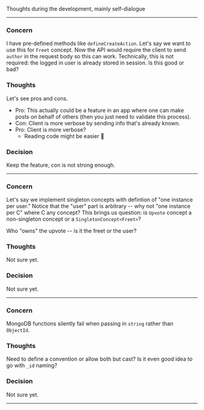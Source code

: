 Thoughts during the development, mainly self-dialogue

---

### Concern
I have pre-defined methods like `defineCreateAction`. Let's say we want to use this for `Freet` concept. Now the API would require the client to send `author` in the request body so this can work. Technically, this is not required: the logged in user is already stored in session. Is this good or bad?

### Thoughts
Let's see pros and cons.
- Pro: This actually could be a feature in an app where one can make posts on behalf of others (then you just need to validate this process).
- Con: Client is more verbose by sending info that's already known.
- Pro: Client is more verbose?
  - Reading code might be easier 🧐

### Decision
Keep the feature, con is not strong enough.

---

### Concern
Let's say we implement singleton concepts with defintion of "one instance per user." Notice that the "user" part is arbitrary -- why not "one instance per C" where C any concept? This brings us question: is `Upvote` concept a non-singleton concept or a `SingletonConcept<Freet>`?

Who "owns" the upvote -- is it the freet or the user?

### Thoughts
Not sure yet.

### Decision
Not sure yet.

---

### Concern
MongoDB functions silently fail when passing in `string` rather than `ObjectId`.

### Thoughts
Need to define a convention or allow both but cast? Is it even good idea to go with `_id` naming?

### Decision
Not sure yet.

---